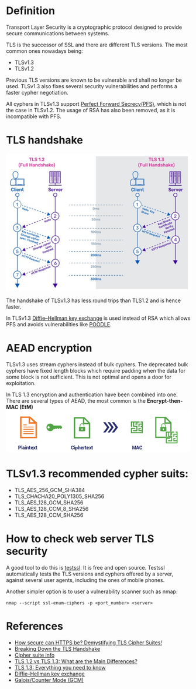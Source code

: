 # Definition
Transport Layer Security is a cryptographic protocol designed to provide secure communications between systems.

TLS is the successor of SSL and there are different TLS versions. The most common ones nowadays being:
- TLSv1.3
- TLSv1.2

Previous TLS versions are known to be vulnerable and shall no longer be used. TLSv1.3 also fixes several security vulnerabilities and performs a faster cypher negotiation.

All cyphers in TLSv1.3 support [Perfect Forward Secrecy(PFS)](https://www.perfectforwardsecrecy.com), which is not the case in TLSv1.2. The usage of RSA has also been removed, as it is incompatible with PFS.


# TLS handshake
![TLSv1.2_3 handshakes](/Security/TLS/TLS_handshakes.jpeg)

The handshake of TLSv1.3 has less round trips than TLS1.2 and is hence faster.

In TLSv1.3 [Diffie–Hellman key exchange](https://en.wikipedia.org/wiki/Diffie–Hellman_key_exchange) is used instead of RSA which allows PFS and avoids vulnerabilities like [POODLE](https://www.entrust.com/knowledgebase/ssl/poodle-vulnerability-tls).

# AEAD encryption
TLSv1.3 uses stream cyphers instead of bulk cyphers. The deprecated bulk cyphers have fixed length blocks which require padding when the data for some block is not sufficient. This is not optimal and opens a door for exploitation.

In TLS 1.3 encryption and authentication have been combined into one.
There are several types of AEAD, the most common is the **Encrypt-then-MAC (EtM)**
![AEAD encryption](/Security/TLS/EtM.png)


# TLSv1.3 recommended cypher suits:
- TLS_AES_256_GCM_SHA384
- TLS_CHACHA20_POLY1305_SHA256
- TLS_AES_128_GCM_SHA256
- TLS_AES_128_CCM_8_SHA256
- TLS_AES_128_CCM_SHA256


# How to check web server TLS security
A good tool to do this is [testssl](https://github.com/drwetter/testssl.sh). It is free and open source. Testssl automatically tests the TLS versions and cyphers offered by a server, against several user agents, including the ones of mobile phones.

Another simpler option is to user a vulnerability scanner such as nmap:
```
nmap --script ssl-enum-ciphers -p <port_number> <server>
```


# References
- [How secure can HTTPS be? Demystifying TLS Cipher Suites!](https://www.youtube.com/watch?v=XwrfZLKsuhE)
- [Breaking Down the TLS Handshake](https://www.youtube.com/watch?v=cuR05y_2Gxc)
- [Cipher suite info](https://ciphersuite.info)
- [TLS 1.2 vs TLS 1.3: What are the Main Differences?](https://www.linkedin.com/pulse/tls-12-vs-13-what-main-differences-farid-jabari/)
- [TLS 1.3: Everything you need to know](https://www.thesslstore.com/blog/tls-1-3-everything-possibly-needed-know/)
- [Diffie–Hellman key exchange](https://en.wikipedia.org/wiki/Diffie–Hellman_key_exchange)
- [Galois/Counter Mode (GCM)](https://en.wikipedia.org/wiki/Galois/Counter_Mode)